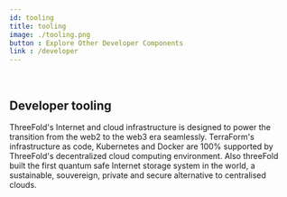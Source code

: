 ```yaml
---
id: tooling
title: tooling
image: ./tooling.png
button : Explore Other Developer Components
link : /developer
---
```

<br>

## Developer tooling

ThreeFold's Internet and cloud infrastructure is designed to power the transition from the web2 to the web3 era seamlessly.
TerraForm's infrastructure as code, Kubernetes and Docker are 100% supported by ThreeFold's decentralized cloud computing environment.  Also threeFold built the first quantum safe Internet storage system in the world, a sustainable, souvereign, private and secure alternative to centralised clouds.
